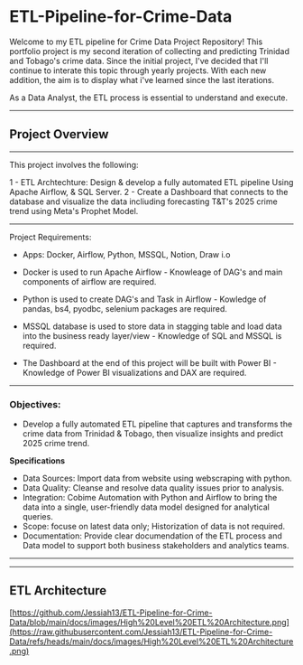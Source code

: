 # ETL-Pipeline-for-Crime-Data

Welcome to my ETL pipeline for Crime Data Project Repository!
This portfolio project is my second iteration of collecting and predicting Trinidad and Tobago's crime data. 
Since the initial project, I've decided that I'll continue to interate this topic through yearly projects. With each new addition, the aim is to display what i've learned since the last iterations.

As a Data Analyst, the ETL process is essential to understand and execute. 

-----

## Project Overview 
-----

This project involves the following: 

1 - ETL Archtechture: Design & develop a fully automated ETL pipeline Using Apache Airflow, & SQL Server.
2 - Create a Dashboard that connects to the database and visualize the data incliuding forecasting T&T's 2025 crime trend using Meta's Prophet Model.

-----
Project Requirements: 

- Apps: Docker, Airflow, Python, MSSQL, Notion, Draw i.o

- Docker is used to run Apache Airflow - Knowleage of DAG's and main components of airflow are required.

- Python is used to create DAG's and Task in Airflow - Kowledge of pandas, bs4, pyodbc, selenium packages are required.

- MSSQL database is used to store data in stagging table and load data into the business ready layer/view - Knowledge of SQL and MSSQL is required.

- The Dashboard at the end of this project will be built with Power BI - Knowledge of Power BI visualizations and DAX are required.

------

### Objectives: 

- Develop a fully automated ETL pipeline that captures and transforms the crime data from Trinidad & Tobago, then visualize insights and predict 2025 crime trend.

**Specifications**

- Data Sources: Import data from website using webscraping with python.
- Data Quality: Cleanse and resolve data quality issues prior to analysis.
- Integration: Cobime Automation with Python and Airflow to bring the data into a single, user-friendly data model designed for analytical queries.
- Scope: focuse on latest data only; Historization of data is not required.
- Documentation: Provide clear documendation of the ETL process and Data model to support both business stakeholders and analytics teams.

------- 



*******

## ETL Architecture 

[https://github.com/Jessiah13/ETL-Pipeline-for-Crime-Data/blob/main/docs/images/High%20Level%20ETL%20Architecture.png](https://raw.githubusercontent.com/Jessiah13/ETL-Pipeline-for-Crime-Data/refs/heads/main/docs/images/High%20Level%20ETL%20Architecture.png)


